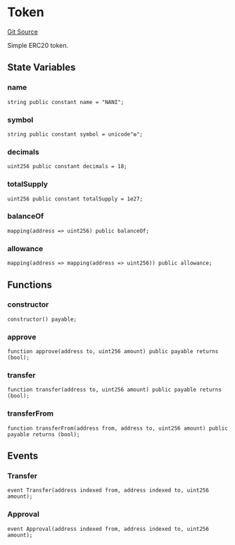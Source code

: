 # Token
[Git Source](https://github.com/NaniDAO/accounts/blob/42fc8acdca84a327e1f103322fde5ce32d0ac500/src/governance/Token.sol)

Simple ERC20 token.


## State Variables
### name

```solidity
string public constant name = "NANI";
```


### symbol

```solidity
string public constant symbol = unicode"❂";
```


### decimals

```solidity
uint256 public constant decimals = 18;
```


### totalSupply

```solidity
uint256 public constant totalSupply = 1e27;
```


### balanceOf

```solidity
mapping(address => uint256) public balanceOf;
```


### allowance

```solidity
mapping(address => mapping(address => uint256)) public allowance;
```


## Functions
### constructor


```solidity
constructor() payable;
```

### approve


```solidity
function approve(address to, uint256 amount) public payable returns (bool);
```

### transfer


```solidity
function transfer(address to, uint256 amount) public payable returns (bool);
```

### transferFrom


```solidity
function transferFrom(address from, address to, uint256 amount) public payable returns (bool);
```

## Events
### Transfer

```solidity
event Transfer(address indexed from, address indexed to, uint256 amount);
```

### Approval

```solidity
event Approval(address indexed from, address indexed to, uint256 amount);
```

